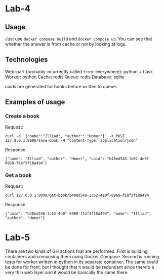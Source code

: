 # Lab-4

## Usage

Just use `docker compose build` and `docker compose up`. You can see that whether the answer is from cache or not by looking at logs.

## Technologies

Web-part (probably incorrectly called `front` everywhere): python + flask
Worker: python
Cache: redis
Queue: redis
Database: sqlite

uuids are generated for books before written to queue.

## Examples of usage

### Create a book

Request:

`curl -d '{"name":"Illiad", "author": "Homer"}' -X POST 127.0.0.1:8000/save-book -H "Content-Type: application/json"`

Response:

`{"name": "Illiad", "author": "Homer", "uuid": "b40ed548-1c62-4e0f-8968-f1ef3f18a494"}`

### Get a book

Request:

`curl 127.0.0.1:8000/get-book/b40ed548-1c62-4e0f-8968-f1ef3f18a494`

Response:

`{"uuid": "b40ed548-1c62-4e0f-8968-f1ef3f18a494", "name": "Illiad", "author": "Homer"}`

# Lab-5

There are two kinds of GH actions that are performed. First is building containers and composing them using Docker Compose. Second is running tests for worker written in python in its separate container. The same could be done for front, but I thought that it would be redundant since there's a very thin web layer and it would be basically the same there.
